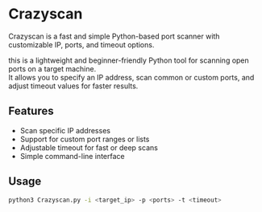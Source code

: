 # Crazyscan
Crazyscan is a fast and simple Python-based port scanner with customizable IP, ports, and timeout options.

this is a lightweight and beginner-friendly Python tool for scanning open ports on a target machine.  
It allows you to specify an IP address, scan common or custom ports, and adjust timeout values for faster results.

## Features
- Scan specific IP addresses
- Support for custom port ranges or lists
- Adjustable timeout for fast or deep scans
- Simple command-line interface

## Usage
```bash
python3 Crazyscan.py -i <target_ip> -p <ports> -t <timeout>
